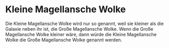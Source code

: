 # Kleine Magellansche Wolke

Die Kleine Magellansche Wolke wird nur so genannt, weil sie kleiner als die
Galaxie neben ihr ist, die Große Magellansche Wolke. Wenn die Große Magellansche
Wolke kleiner wäre, dann würde die Kleine Magellansche Wolke die Große
Magellansche Wolke genannt werden.
